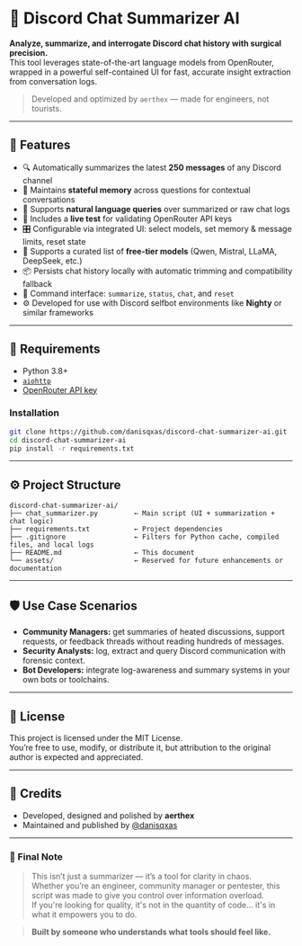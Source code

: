 # 🧠 Discord Chat Summarizer AI

**Analyze, summarize, and interrogate Discord chat history with surgical precision.**  
This tool leverages state-of-the-art language models from OpenRouter, wrapped in a powerful self-contained UI for fast, accurate insight extraction from conversation logs.

> Developed and optimized by `aerthex` — made for engineers, not tourists.

---

## 🚀 Features

- 🔍 Automatically summarizes the latest **250 messages** of any Discord channel
- 🧠 Maintains **stateful memory** across questions for contextual conversations
- 🤖 Supports **natural language queries** over summarized or raw chat logs
- 🧪 Includes a **live test** for validating OpenRouter API keys
- 🎛️ Configurable via integrated UI: select models, set memory & message limits, reset state
- 🔐 Supports a curated list of **free-tier models** (Qwen, Mistral, LLaMA, DeepSeek, etc.)
- 📦 Persists chat history locally with automatic trimming and compatibility fallback
- 💬 Command interface: `summarize`, `status`, `chat`, and `reset`
- ⚙️ Developed for use with Discord selfbot environments like **Nighty** or similar frameworks

---

## 🧰 Requirements

- Python 3.8+
- [`aiohttp`](https://pypi.org/project/aiohttp/)
- [OpenRouter API key](https://openrouter.ai/keys)

### Installation

```bash
git clone https://github.com/danisqxas/discord-chat-summarizer-ai.git
cd discord-chat-summarizer-ai
pip install -r requirements.txt
```

---

## ⚙️ Project Structure

```
discord-chat-summarizer-ai/
├── chat_summarizer.py         ← Main script (UI + summarization + chat logic)
├── requirements.txt           ← Project dependencies
├── .gitignore                 ← Filters for Python cache, compiled files, and local logs
├── README.md                  ← This document
└── assets/                    ← Reserved for future enhancements or documentation
```

---

## 🛡️ Use Case Scenarios

- **Community Managers:** get summaries of heated discussions, support requests, or feedback threads without reading hundreds of messages.
- **Security Analysts:** log, extract and query Discord communication with forensic context.
- **Bot Developers:** integrate log-awareness and summary systems in your own bots or toolchains.

---

## 📜 License

This project is licensed under the MIT License.  
You’re free to use, modify, or distribute it, but attribution to the original author is expected and appreciated.

---

## 🤝 Credits

- Developed, designed and polished by **aerthex**
- Maintained and published by [@danisqxas](https://github.com/danisqxas)

---

### 🧩 Final Note

> This isn’t just a summarizer — it’s a tool for clarity in chaos.  
> Whether you’re an engineer, community manager or pentester, this script was made to give you control over information overload.  
> If you're looking for quality, it's not in the quantity of code... it's in what it empowers you to do.

> **Built by someone who understands what tools should feel like.**
